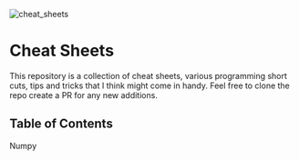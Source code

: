 ![cheat_sheets](https://github.com/gaurangdave/cheat_sheets/assets/11826545/52d115e2-4a99-4b08-ade2-b2b7a057e367)
# Cheat Sheets


This repository is a collection of cheat sheets, various programming short cuts, tips and tricks that I think might come in handy. Feel free to clone the repo create a PR for any new additions. 

## Table of Contents
Numpy
